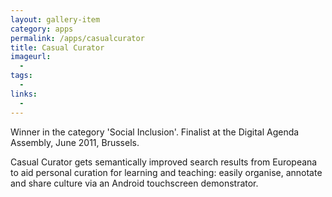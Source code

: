 ```yaml
---
layout: gallery-item
category: apps
permalink: /apps/casualcurator
title: Casual Curator
imageurl:
  - 
tags:
  - 
links:
  - 
---
```


Winner in the category 'Social Inclusion'. Finalist at the Digital Agenda Assembly, June 2011, Brussels.

Casual Curator gets semantically improved search results from Europeana to aid personal curation for learning and teaching: easily organise, annotate and share culture via an Android touchscreen demonstrator. 
